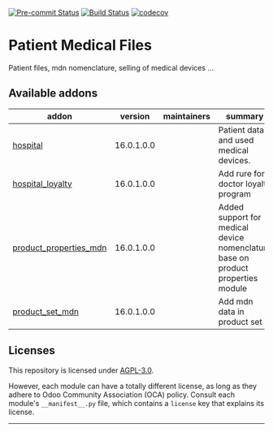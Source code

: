 
<!-- /!\ Non OCA Context : Set here the badge of your runbot / runboat instance. -->
[![Pre-commit Status](https://github.com/rosenvladimirov/medical/actions/workflows/pre-commit.yml/badge.svg?branch=16.0)](https://github.com/rosenvladimirov/medical/actions/workflows/pre-commit.yml?query=branch%3A16.0)
[![Build Status](https://github.com/rosenvladimirov/medical/actions/workflows/test.yml/badge.svg?branch=16.0)](https://github.com/rosenvladimirov/medical/actions/workflows/test.yml?query=branch%3A16.0)
[![codecov](https://codecov.io/gh/rosenvladimirov/medical/branch/16.0/graph/badge.svg)](https://codecov.io/gh/rosenvladimirov/medical)
<!-- /!\ Non OCA Context : Set here the badge of your translation instance. -->

<!-- /!\ do not modify above this line -->

# Patient Medical Files

Patient files, mdn nomenclature, selling of medical devices ...

<!-- /!\ do not modify below this line -->

<!-- prettier-ignore-start -->

[//]: # (addons)

Available addons
----------------
addon | version | maintainers | summary
--- | --- | --- | ---
[hospital](hospital/) | 16.0.1.0.0 |  | Patient data and used medical devices.
[hospital_loyalty](hospital_loyalty/) | 16.0.1.0.0 |  | Add rure for doctor loyalty program
[product_properties_mdn](product_properties_mdn/) | 16.0.1.0.0 |  | Added support for medical device nomenclature base on product properties module
[product_set_mdn](product_set_mdn/) | 16.0.1.0.0 |  | Add mdn data in product set

[//]: # (end addons)

<!-- prettier-ignore-end -->

## Licenses

This repository is licensed under [AGPL-3.0](LICENSE).

However, each module can have a totally different license, as long as they adhere to Odoo Community Association (OCA)
policy. Consult each module's `__manifest__.py` file, which contains a `license` key
that explains its license.

----
<!-- /!\ Non OCA Context : Set here the full description of your organization. -->
